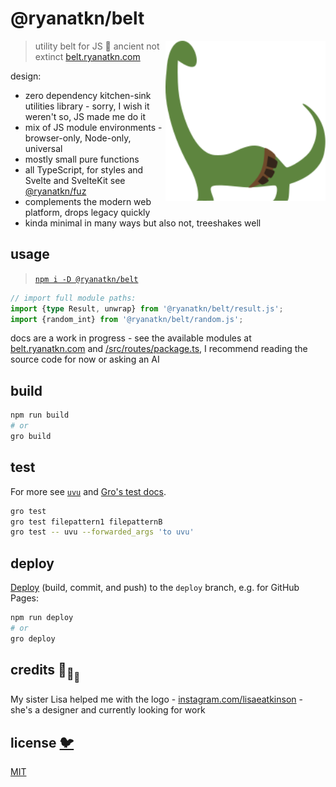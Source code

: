 # @ryanatkn/belt

[<img src="static/logo.svg" alt="a green sauropod wearing a brown utility belt" align="right" width="256" height="256">](https://belt.ryanatkn.com/)

> utility belt for JS 🦕 ancient not extinct
> [belt.ryanatkn.com](https://belt.ryanatkn.com)

design:

- zero dependency kitchen-sink utilities library - sorry, I wish it weren't so, JS made me do it
- mix of JS module environments - browser-only, Node-only, universal
- mostly small pure functions
- all TypeScript, for styles and Svelte and SvelteKit
  see <a href="https://github.com/fuz-dev/fuz">@ryanatkn/fuz</a>
- complements the modern web platform, drops legacy quickly
- kinda minimal in many ways but also not, treeshakes well

## usage

> [`npm i -D @ryanatkn/belt`](https://www.npmjs.com/package/@ryanatkn/belt)

```ts
// import full module paths:
import {type Result, unwrap} from '@ryanatkn/belt/result.js';
import {random_int} from '@ryanatkn/belt/random.js';
```

docs are a work in progress -
see the available modules at [belt.ryanatkn.com](https://belt.ryanatkn.com) and
[/src/routes/package.ts](https://github.com/ryanatkn/belt/blob/main/src/routes/package.ts),
I recommend reading the source code for now or asking an AI

## build

```bash
npm run build
# or
gro build
```

## test

For more see [`uvu`](https://github.com/lukeed/uvu)
and [Gro's test docs](https://github.com/feltjs/gro/blob/main/src/docs/test.md).

```bash
gro test
gro test filepattern1 filepatternB
gro test -- uvu --forwarded_args 'to uvu'
```

## deploy

[Deploy](https://github.com/feltjs/gro/blob/main/src/docs/deploy.md)
(build, commit, and push) to the `deploy` branch, e.g. for GitHub Pages:

```bash
npm run deploy
# or
gro deploy
```

## credits 🐢<sub>🐢</sub><sub><sub>🐢</sub></sub>

My sister Lisa helped me with the logo -
[instagram.com/lisaeatkinson](https://www.instagram.com/lisaeatkinson/) -
she's a designer and currently looking for work

## license [🐦](https://wikipedia.org/wiki/Free_and_open-source_software)

[MIT](LICENSE)
